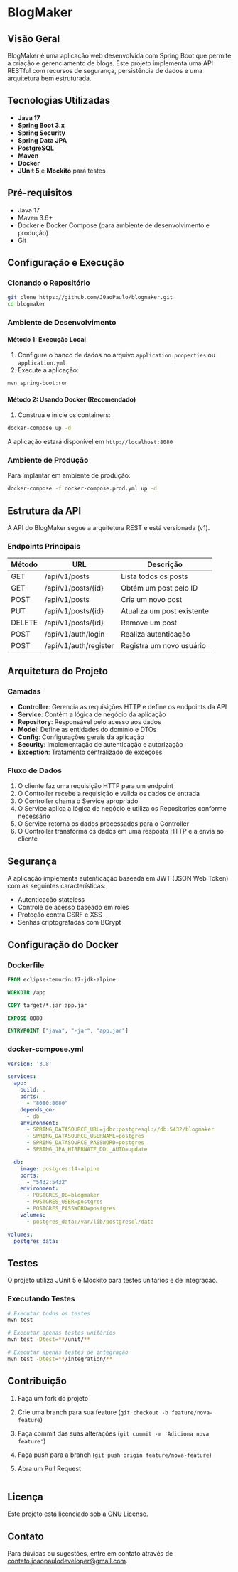# BlogMaker

## Visão Geral

BlogMaker é uma aplicação web desenvolvida com Spring Boot que permite a criação e gerenciamento de blogs. Este projeto implementa uma API RESTful com recursos de segurança, persistência de dados e uma arquitetura bem estruturada.
## Tecnologias Utilizadas

- **Java 17**
- **Spring Boot 3.x**
- **Spring Security**
- **Spring Data JPA**
- **PostgreSQL**
- **Maven**
- **Docker**
- **JUnit 5** e **Mockito** para testes

## Pré-requisitos

- Java 17
- Maven 3.6+
- Docker e Docker Compose (para ambiente de desenvolvimento e produção)
- Git

## Configuração e Execução

### Clonando o Repositório

```bash
git clone https://github.com/J0aoPaulo/blogmaker.git
cd blogmaker
```

### Ambiente de Desenvolvimento

#### Método 1: Execução Local

1. Configure o banco de dados no arquivo `application.properties` ou `application.yml`
2. Execute a aplicação:

```bash
mvn spring-boot:run
```

#### Método 2: Usando Docker (Recomendado)

1. Construa e inicie os containers:

```bash
docker-compose up -d
```

A aplicação estará disponível em `http://localhost:8080`

### Ambiente de Produção

Para implantar em ambiente de produção:

```bash
docker-compose -f docker-compose.prod.yml up -d
```

## Estrutura da API

A API do BlogMaker segue a arquitetura REST e está versionada (v1).

### Endpoints Principais

| Método | URL | Descrição |
|--------|-----|-----------|
| GET | /api/v1/posts | Lista todos os posts |
| GET | /api/v1/posts/{id} | Obtém um post pelo ID |
| POST | /api/v1/posts | Cria um novo post |
| PUT | /api/v1/posts/{id} | Atualiza um post existente |
| DELETE | /api/v1/posts/{id} | Remove um post |
| POST | /api/v1/auth/login | Realiza autenticação |
| POST | /api/v1/auth/register | Registra um novo usuário |

## Arquitetura do Projeto

### Camadas

- **Controller**: Gerencia as requisições HTTP e define os endpoints da API
- **Service**: Contém a lógica de negócio da aplicação
- **Repository**: Responsável pelo acesso aos dados
- **Model**: Define as entidades do domínio e DTOs
- **Config**: Configurações gerais da aplicação
- **Security**: Implementação de autenticação e autorização
- **Exception**: Tratamento centralizado de exceções

### Fluxo de Dados

1. O cliente faz uma requisição HTTP para um endpoint
2. O Controller recebe a requisição e valida os dados de entrada
3. O Controller chama o Service apropriado
4. O Service aplica a lógica de negócio e utiliza os Repositories conforme necessário
5. O Service retorna os dados processados para o Controller
6. O Controller transforma os dados em uma resposta HTTP e a envia ao cliente

## Segurança

A aplicação implementa autenticação baseada em JWT (JSON Web Token) com as seguintes características:

- Autenticação stateless
- Controle de acesso baseado em roles
- Proteção contra CSRF e XSS
- Senhas criptografadas com BCrypt

## Configuração do Docker

### Dockerfile

```dockerfile
FROM eclipse-temurin:17-jdk-alpine

WORKDIR /app

COPY target/*.jar app.jar

EXPOSE 8080

ENTRYPOINT ["java", "-jar", "app.jar"]
```

### docker-compose.yml

```yaml
version: '3.8'

services:
  app:
    build: .
    ports:
      - "8080:8080"
    depends_on:
      - db
    environment:
      - SPRING_DATASOURCE_URL=jdbc:postgresql://db:5432/blogmaker
      - SPRING_DATASOURCE_USERNAME=postgres
      - SPRING_DATASOURCE_PASSWORD=postgres
      - SPRING_JPA_HIBERNATE_DDL_AUTO=update

  db:
    image: postgres:14-alpine
    ports:
      - "5432:5432"
    environment:
      - POSTGRES_DB=blogmaker
      - POSTGRES_USER=postgres
      - POSTGRES_PASSWORD=postgres
    volumes:
      - postgres_data:/var/lib/postgresql/data

volumes:
  postgres_data:
```

## Testes

O projeto utiliza JUnit 5 e Mockito para testes unitários e de integração.

### Executando Testes

```bash
# Executar todos os testes
mvn test

# Executar apenas testes unitários
mvn test -Dtest=**/unit/**

# Executar apenas testes de integração
mvn test -Dtest=**/integration/**
```

## Contribuição

1. Faça um fork do projeto
2. Crie uma branch para sua feature (`git checkout -b feature/nova-feature`)
3. Faça commit das suas alterações (`git commit -m 'Adiciona nova feature'`)
4. Faça push para a branch (`git push origin feature/nova-feature`)
5. Abra um Pull Request

   ```

## Licença

Este projeto está licenciado sob a [GNU License](LICENSE).

## Contato

Para dúvidas ou sugestões, entre em contato através de [contato.joaopaulodeveloper@gmail.com](mailto:contato.joaopaulodeveloper@gmail.com).